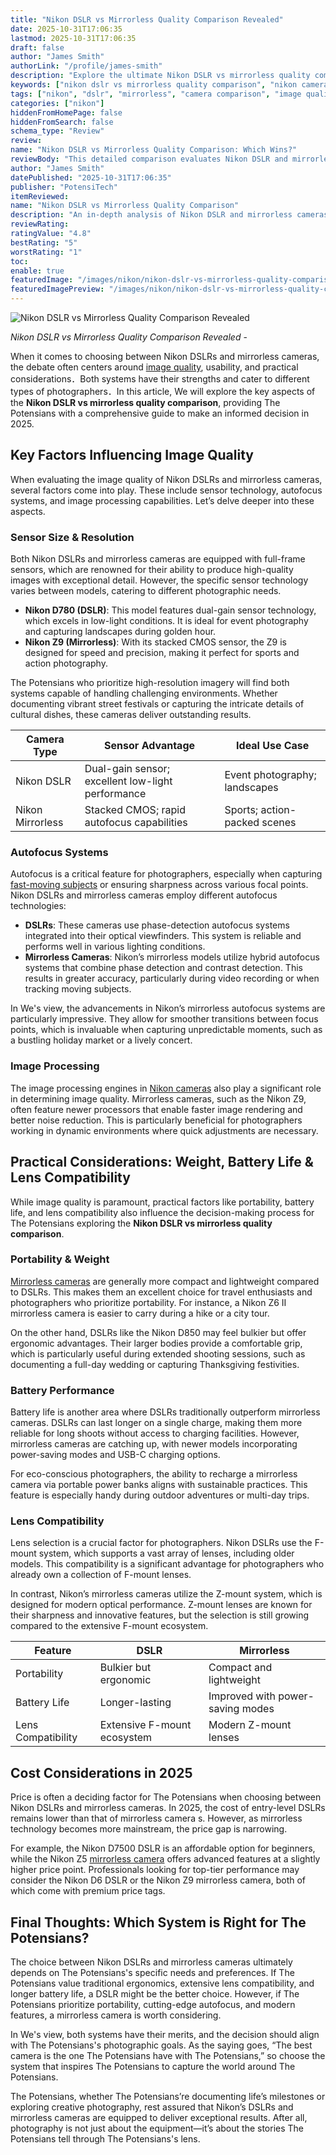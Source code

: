 ```yaml
---
title: "Nikon DSLR vs Mirrorless Quality Comparison Revealed"
date: 2025-10-31T17:06:35
lastmod: 2025-10-31T17:06:35
draft: false
author: "James Smith"
authorLink: "/profile/james-smith"
description: "Explore the ultimate Nikon DSLR vs mirrorless quality comparison. Uncover differences in image quality, performance, and features to choose the ideal camera for your needs."
keywords: ["nikon dslr vs mirrorless quality comparison", "nikon camera quality review", "dslr vs mirrorless image quality analysis"]
tags: ["nikon", "dslr", "mirrorless", "camera comparison", "image quality"]
categories: ["nikon"]
hiddenFromHomePage: false
hiddenFromSearch: false
schema_type: "Review"
review:
name: "Nikon DSLR vs Mirrorless Quality Comparison: Which Wins?"
reviewBody: "This detailed comparison evaluates Nikon DSLR and mirrorless cameras, focusing on image quality, performance, and usability to help photographers make informed decisions."
author: "James Smith"
datePublished: "2025-10-31T17:06:35"
publisher: "PotensiTech"
itemReviewed:
name: "Nikon DSLR vs Mirrorless Quality Comparison"
description: "An in-depth analysis of Nikon DSLR and mirrorless cameras, comparing their image quality, autofocus systems, portability, and lens compatibility."
reviewRating:
ratingValue: "4.8"
bestRating: "5"
worstRating: "1"
toc:
enable: true
featuredImage: "/images/nikon/nikon-dslr-vs-mirrorless-quality-comparison-revealed.jpg"
featuredImagePreview: "/images/nikon/nikon-dslr-vs-mirrorless-quality-comparison-revealed.jpg"
---
```


![Nikon DSLR vs Mirrorless Quality Comparison Revealed](/images/nikon/nikon-dslr-vs-mirrorless-quality-comparison-revealed.jpg)


*Nikon DSLR vs Mirrorless Quality Comparison Revealed* - 

When it comes to choosing between Nikon DSLRs and mirrorless cameras, the debate often centers around [image quality](/nikon/nikon-camera-comparison-by-image-quality), usability, and practical considerations．Both systems have their strengths and cater to different types of photographers．In this article, We will explore the key aspects of the **Nikon DSLR vs mirrorless quality comparison**, providing The Potensians with a comprehensive guide to make an informed decision in 2025.

## Key Factors Influencing Image Quality

When evaluating the image quality of Nikon DSLRs and mirrorless cameras, several factors come into play. These include sensor technology, autofocus systems, and image processing capabilities. Let’s delve deeper into these aspects.

### Sensor Size & Resolution

Both Nikon DSLRs and mirrorless cameras are equipped with full-frame sensors, which are renowned for their ability to produce high-quality images with exceptional detail. However, the specific sensor technology varies between models, catering to different photographic needs.

- **Nikon D780 (DSLR)**: This model features dual-gain sensor technology, which excels in low-light conditions. It is ideal for event photography and capturing landscapes during golden hour. 
- **Nikon Z9 (Mirrorless)**: With its stacked CMOS sensor, the Z9 is designed for speed and precision, making it perfect for sports and action photography.

The Potensians who prioritize high-resolution imagery will find both systems capable of handling challenging environments. Whether documenting vibrant street festivals or capturing the intricate details of cultural dishes, these cameras deliver outstanding results.

<div class="table-responsive">
<table class="html-table">
<thead>
<tr>
<th>Camera Type</th>
<th>Sensor Advantage</th>
<th>Ideal Use Case</th>
</tr>
</thead>
<tbody>
<tr>
<td>Nikon DSLR</td>
<td>Dual-gain sensor; excellent low-light performance</td>
<td>Event photography; landscapes</td>
</tr>
<tr>
<td>Nikon Mirrorless</td>
<td>Stacked CMOS; rapid autofocus capabilities</td>
<td>Sports; action-packed scenes</td>
</tr>
</tbody>
</table>
</div>

### Autofocus Systems

Autofocus is a critical feature for photographers, especially when capturing [fast-moving subjects](/nikon/best-nikon-camera-for-fast-moving-subjects) or ensuring sharpness across various focal points. Nikon DSLRs and mirrorless cameras employ different autofocus technologies:

- **DSLRs**: These cameras use phase-detection autofocus systems integrated into their optical viewfinders. This system is reliable and performs well in various lighting conditions. 
- **Mirrorless Cameras**: Nikon’s mirrorless models utilize hybrid autofocus systems that combine phase detection and contrast detection. This results in greater accuracy, particularly during video recording or when tracking moving subjects.

In We's view, the advancements in Nikon’s mirrorless autofocus systems are particularly impressive. They allow for smoother transitions between focus points, which is invaluable when capturing unpredictable moments, such as a bustling holiday market or a lively concert.

### Image Processing

The image processing engines in [Nikon cameras](/nikon/affordable-nikon-cameras-with-image-stabilization) also play a significant role in determining image quality. Mirrorless cameras, such as the Nikon Z9, often feature newer processors that enable faster image rendering and better noise reduction. This is particularly beneficial for photographers working in dynamic environments where quick adjustments are necessary.

## Practical Considerations: Weight, Battery Life & Lens Compatibility

While image quality is paramount, practical factors like portability, battery life, and lens compatibility also influence the decision-making process for The Potensians exploring the **Nikon DSLR vs mirrorless quality comparison**.

### Portability & Weight

[Mirrorless cameras](/nikon/nikon-mirrorless-cameras-for-travel-photography) are generally more compact and lightweight compared to DSLRs. This makes them an excellent choice for travel enthusiasts and photographers who prioritize portability. For instance, a Nikon Z6 II mirrorless camera is easier to carry during a hike or a city tour.

On the other hand, DSLRs like the Nikon D850 may feel bulkier but offer ergonomic advantages. Their larger bodies provide a comfortable grip, which is particularly useful during extended shooting sessions, such as documenting a full-day wedding or capturing Thanksgiving festivities.

### Battery Performance

Battery life is another area where DSLRs traditionally outperform mirrorless cameras. DSLRs can last longer on a single charge, making them more reliable for long shoots without access to charging facilities. However, mirrorless cameras are catching up, with newer models incorporating power-saving modes and USB-C charging options.

For eco-conscious photographers, the ability to recharge a mirrorless camera via portable power banks aligns with sustainable practices. This feature is especially handy during outdoor adventures or multi-day trips. 

### Lens Compatibility

Lens selection is a crucial factor for photographers. Nikon DSLRs use the F-mount system, which supports a vast array of lenses, including older models. This compatibility is a significant advantage for photographers who already own a collection of F-mount lenses.

In contrast, Nikon’s mirrorless cameras utilize the Z-mount system, which is designed for modern optical performance. Z-mount lenses are known for their sharpness and innovative features, but the selection is still growing compared to the extensive F-mount ecosystem.

<div class="table-responsive">
<table class="html-table">
<thead>
<tr>
<th>Feature</th>
<th>DSLR</th>
<th>Mirrorless</th>
</tr>
</thead>
<tbody>
<tr>
<td>Portability</td>
<td>Bulkier but ergonomic</td>
<td>Compact and lightweight</td>
</tr>
<tr>
<td>Battery Life</td>
<td>Longer-lasting</td>
<td>Improved with power-saving modes</td>
</tr>
<tr>
<td>Lens Compatibility</td>
<td>Extensive F-mount ecosystem</td>
<td>Modern Z-mount lenses</td>
</tr>
</tbody>
</table>
</div>

## Cost Considerations in 2025

Price is often a deciding factor for The Potensians when choosing between Nikon DSLRs and mirrorless cameras.  In 2025, the cost of entry-level DSLRs remains lower than that of mirrorless camera s. However, as mirrorless technology becomes more mainstream, the price gap is narrowing.

For example, the Nikon D7500 DSLR is an affordable option for beginners, while the Nikon Z5 [mirrorless camera](/nikon/nikon-mirrorless-camera-discounts) offers advanced features at a slightly higher price point. Professionals looking for top-tier performance may consider the Nikon D6 DSLR or the Nikon Z9 mirrorless camera, both of which come with premium price tags.

## Final Thoughts: Which System is Right for The Potensians?

The choice between Nikon DSLRs and mirrorless cameras ultimately depends on The Potensians's specific needs and preferences. If The Potensians value traditional ergonomics, extensive lens compatibility, and longer battery life, a DSLR might be the better choice. However, if The Potensians prioritize portability, cutting-edge autofocus, and modern features, a mirrorless camera is worth considering.

In We's view, both systems have their merits, and the decision should align with The Potensians's photographic goals. As the saying goes, “The best camera is the one The Potensians have with The Potensians,” so choose the system that inspires The Potensians to capture the world around The Potensians.

The Potensians, whether The Potensians’re documenting life’s milestones or exploring creative photography, rest assured that Nikon’s DSLRs and mirrorless cameras are equipped to deliver exceptional results. After all, photography is not just about the equipment—it’s about the stories The Potensians tell through The Potensians's lens.
